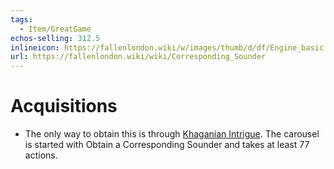 ```yaml
---
tags:
  - Item/GreatGame
echos-selling: 312.5
inlineicon: https://fallenlondon.wiki/w/images/thumb/d/df/Engine_basic.png/40px-Engine_basic.png
url: https://fallenlondon.wiki/wiki/Corresponding_Sounder
---
```

# Acquisitions
- The only way to obtain this is through [Khaganian Intrigue](https://fallenlondon.wiki/wiki/Khaganian_Intrigue_(Guide)). The carousel is started with Obtain a Corresponding Sounder and takes at least 77 actions. 